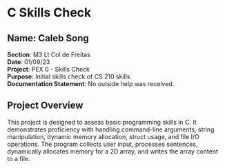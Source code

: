 # C Skills Check

## Name: Caleb Song  
**Section**: M3 Lt Col de Freitas  
**Date**: 01/09/23  
**Project**: PEX 0 - Skills Check  
**Purpose**: Initial skills check of CS 210 skills  
**Documentation Statement**: No outside help was received.

## Project Overview
This project is designed to assess basic programming skills in C. It demonstrates proficiency with handling command-line arguments, string manipulation, dynamic memory allocation, struct usage, and file I/O operations. The program collects user input, processes sentences, dynamically allocates memory for a 2D array, and writes the array content to a file.
